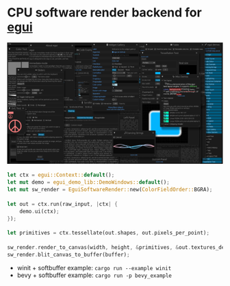# CPU software render backend for [egui](https://github.com/emilk/egui)

![demo](demo.png)

```rs
let ctx = egui::Context::default();
let mut demo = egui_demo_lib::DemoWindows::default();
let mut sw_render = EguiSoftwareRender::new(ColorFieldOrder::BGRA);

let out = ctx.run(raw_input, |ctx| {
    demo.ui(ctx);
});

let primitives = ctx.tessellate(out.shapes, out.pixels_per_point);

sw_render.render_to_canvas(width, height, &primitives, &out.textures_delta, out.pixels_per_point);
sw_render.blit_canvas_to_buffer(buffer);
```

- winit + softbuffer example: `cargo run --example winit`
- bevy + softbuffer example: `cargo run -p bevy_example`